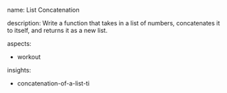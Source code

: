 name: List Concatenation

description: Write a function that takes in a list of numbers, concatenates it to itself, and returns it as a new list.


aspects:
  - workout

insights:
  - concatenation-of-a-list-ti
